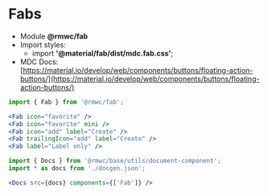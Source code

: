 # Fabs

- Module **@rmwc/fab**
- Import styles:
  - import **'@material/fab/dist/mdc.fab.css'**;
- MDC Docs:[https://material.io/develop/web/components/buttons/floating-action-buttons/](https://material.io/develop/web/components/buttons/floating-action-buttons/)

```jsx render
import { Fab } from '@rmwc/fab';

<Fab icon="favorite" />
<Fab icon="favorite" mini />
<Fab icon="add" label="Create" />
<Fab trailingIcon="add" label="Create" />
<Fab label="Label only" />
```

```jsx renderOnly
import { Docs } from '@rmwc/base/utils/document-component';
import * as docs from './docgen.json';

<Docs src={docs} components={['Fab']} />
```
